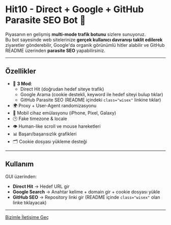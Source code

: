 # Hit10 - Direct + Google + GitHub Parasite SEO Bot 🚀

Piyasanın en gelişmiş **multi-mode trafik botunu** sizlere sunuyoruz.  
Bu bot sayesinde web sitelerinize **gerçek kullanıcı davranışı taklit edilerek** ziyaretler gönderebilir, Google'da organik görünümlü hitler alabilir ve GitHub README üzerinden **parasite SEO** yapabilirsiniz.

---

## Özellikler
- 🎯 **3 Mod**: 
  - Direct Hit (doğrudan hedef siteye trafik)  
  - Google Arama (cookie destekli, keyword ile hedef siteyi bulup tıklar)  
  - GitHub Parasite SEO (README içindeki `class="wisex"` linkine tıklar)  
- 🌍 Proxy + User-Agent randomizasyonu  
- 📱 Mobil cihaz emülasyonu (iPhone, Pixel, Galaxy)  
- 🕒 Fake timezone & locale  
- 👁️ Human-like scroll ve mouse hareketleri  
- 📊 Başarı/başarısızlık grafikleri  
- 🗂️ Cookie dosyası yükleme desteği  

---

## Kullanım
GUI üzerinden:
   - **Direct Hit** → Hedef URL gir  
   - **Google Search** → Anahtar kelime + domain gir + cookie dosyası yükle  
   - **GitHub SEO** → Repository linki gir (README içinde `class="wisex"` olan linke tıklayacak)

---


<a href="https://t.me/r10wisex" class="wisex">Bizimle İletişime Geç</a>
